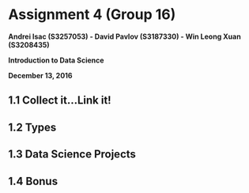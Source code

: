 Assignment 4 (Group 16)
===============================================

**Andrei Isac (S3257053) - David Pavlov (S3187330) - Win Leong Xuan (S3208435)**

**Introduction to Data Science**

**December 13, 2016**


1.1 Collect it...Link it!
-------------------------

1.2 Types
---------

1.3 Data Science Projects
-------------------------

1.4 Bonus
---------
